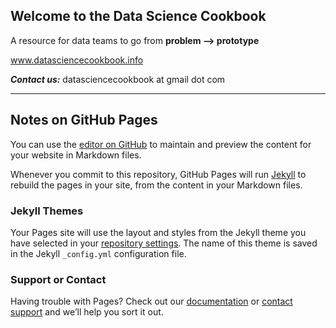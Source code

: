 ## Welcome to the Data Science Cookbook

A resource for data teams to go from **problem --> prototype**

www.datasciencecookbook.info

***Contact us:*** datasciencecookbook at gmail dot com




----------------------------------
## Notes on GitHub Pages

You can use the [editor on GitHub](https://github.com/datasciencecookbook/datasciencecookbook.github.io/edit/main/README.md) to maintain and preview the content for your website in Markdown files.

Whenever you commit to this repository, GitHub Pages will run [Jekyll](https://jekyllrb.com/) to rebuild the pages in your site, from the content in your Markdown files.

### Jekyll Themes

Your Pages site will use the layout and styles from the Jekyll theme you have selected in your [repository settings](https://github.com/datasciencecookbook/datasciencecookbook.github.io/settings). The name of this theme is saved in the Jekyll `_config.yml` configuration file.

### Support or Contact

Having trouble with Pages? Check out our [documentation](https://docs.github.com/categories/github-pages-basics/) or [contact support](https://support.github.com/contact) and we’ll help you sort it out.
